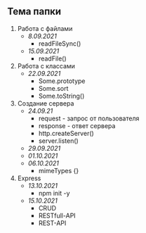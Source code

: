 ## Тема папки

1. Работа с файлами 
    - *8.09.2021*
        - readFileSync()
    - *15.09.2021*
        - readFile()
2. Работа с классами
    -  *22.09.2021*
       - Some.prototype
       - Some.sort
       - Some.toString()
3. Создание сервера
    - *24.09.21*
      - request - запрос от пользователя
      - response - ответ сервера
      - http.createServer()
      - server.listen()
    - *29.09.2021*
    - *01.10.2021*
    - *06.10.2021*
        - mimeTypes {}
4. Express
   - *13.10.2021*
        - npm init -y
   - *15.10.2021*
        - CRUD
        - RESTfull-API
        - REST-API
